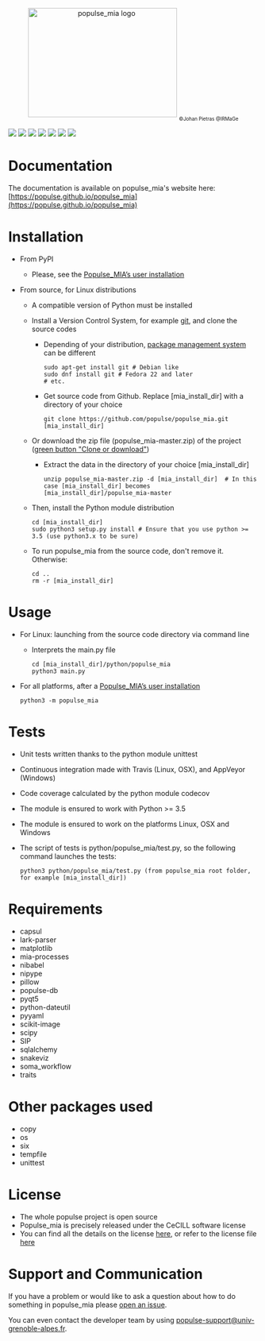 <p align="center" >
	<img src="https://github.com/populse/populse_mia/blob/master/python/populse_mia/sources_images/Logo_populse_mia.jpg" alt="populse_mia logo" height="220" width="300">
	<sub><sub> ©Johan Pietras @IRMaGe </sub></sub>
</p>

[![](https://travis-ci.org/populse/populse_mia.svg?branch=master)](https://travis-ci.org/populse/populse_mia)
[![](https://ci.appveyor.com/api/projects/status/2km9ddxkpfkgra7v?svg=true)](https://ci.appveyor.com/project/populse/populse-mia)
[![](https://codecov.io/github/populse/populse_mia/coverage.svg?branch=master)](https://codecov.io/github/populse/populse_mia)
[![](https://img.shields.io/badge/license-CeCILL-blue.svg)](https://github.com/populse/populse_mia/blob/master/LICENSE)
[![](https://img.shields.io/pypi/v/populse_mia.svg)](https://pypi.org/project/populse-mia/)
[![](https://img.shields.io/badge/python-3.5%2C%203.6%2C%203.7-yellow.svg)](#)
[![](https://img.shields.io/badge/platform-Linux%2C%20OSX%2C%20Windows-orange.svg)](#)

# Documentation

The documentation is available on populse_mia's website here: [https://populse.github.io/populse_mia](https://populse.github.io/populse_mia)

# Installation

* From PyPI

  * Please, see the [Populse_MIA’s user installation](https://populse.github.io/populse_mia/html/installation/user_installation.html)

* From source, for Linux distributions
  * A compatible version of Python must be installed
  * Install a Version Control System, for example [git](https://git-scm.com/book/en/v2/Getting-Started-About-Version-Control), and clone the source codes
    * Depending of your distribution, [package management system](https://en.wikipedia.org/wiki/Package_manager) can be different

          sudo apt-get install git # Debian like
          sudo dnf install git # Fedora 22 and later
          # etc.

    * Get source code from Github. Replace [mia_install_dir] with a directory of your choice

          git clone https://github.com/populse/populse_mia.git [mia_install_dir]

  * Or download the zip file (populse_mia-master.zip) of the project ([green button "Clone or download"](https://github.com/populse/populse_mia))
  
     * Extract the data in the directory of your choice [mia_install_dir]

           unzip populse_mia-master.zip -d [mia_install_dir]  # In this case [mia_install_dir] becomes [mia_install_dir]/populse_mia-master
	
  * Then, install the Python module distribution

        cd [mia_install_dir]  
        sudo python3 setup.py install # Ensure that you use python >= 3.5 (use python3.x to be sure)  

  * To run populse_mia from the source code, don't remove it. Otherwise:

        cd ..  
        rm -r [mia_install_dir]  

# Usage

  * For Linux: launching from the source code directory via command line

    * Interprets the main.py file

          cd [mia_install_dir]/python/populse_mia  
          python3 main.py  

  * For all platforms, after a [Populse_MIA’s user installation](https://populse.github.io/populse_mia/html/installation/user_installation.html)
 
        python3 -m populse_mia

# Tests

* Unit tests written thanks to the python module unittest
* Continuous integration made with Travis (Linux, OSX), and AppVeyor (Windows)
* Code coverage calculated by the python module codecov
* The module is ensured to work with Python >= 3.5
* The module is ensured to work on the platforms Linux, OSX and Windows
* The script of tests is python/populse_mia/test.py, so the following command launches the tests:

      python3 python/populse_mia/test.py (from populse_mia root folder, for example [mia_install_dir])

# Requirements

* capsul
* lark-parser
* matplotlib
* mia-processes
* nibabel
* nipype
* pillow
* populse-db
* pyqt5
* python-dateutil
* pyyaml
* scikit-image
* scipy
* SIP
* sqlalchemy
* snakeviz
* soma_workflow
* traits

# Other packages used

* copy
* os
* six
* tempfile
* unittest

# License

* The whole populse project is open source
* Populse_mia is precisely released under the CeCILL software license
* You can find all the details on the license [here](http://www.cecill.info/licences/Licence_CeCILL_V2.1-en.html), or refer to the license file [here](https://github.com/populse/populse_mia/blob/master/LICENSE)

# Support and Communication

If you have a problem or would like to ask a question about how to do something in populse_mia please [open an issue](https://github.com/populse/populse_mia/issues).

You can even contact the developer team by using populse-support@univ-grenoble-alpes.fr.

